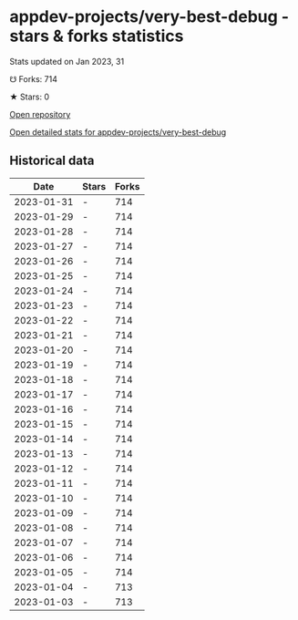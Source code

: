 # appdev-projects/very-best-debug - stars & forks statistics

Stats updated on Jan 2023, 31

☋ Forks: 714

★ Stars: 0

[Open repository](https://github.com/appdev-projects/very-best-debug)

[Open detailed stats for appdev-projects/very-best-debug](https://reviewgithub.com/rep/appdev-projects/very-best-debug)

## Historical data
| Date | Stars | Forks |
|------|-------|-------|
| 2023-01-31 | - | 714 | 
| 2023-01-29 | - | 714 | 
| 2023-01-28 | - | 714 | 
| 2023-01-27 | - | 714 | 
| 2023-01-26 | - | 714 | 
| 2023-01-25 | - | 714 | 
| 2023-01-24 | - | 714 | 
| 2023-01-23 | - | 714 | 
| 2023-01-22 | - | 714 | 
| 2023-01-21 | - | 714 | 
| 2023-01-20 | - | 714 | 
| 2023-01-19 | - | 714 | 
| 2023-01-18 | - | 714 | 
| 2023-01-17 | - | 714 | 
| 2023-01-16 | - | 714 | 
| 2023-01-15 | - | 714 | 
| 2023-01-14 | - | 714 | 
| 2023-01-13 | - | 714 | 
| 2023-01-12 | - | 714 | 
| 2023-01-11 | - | 714 | 
| 2023-01-10 | - | 714 | 
| 2023-01-09 | - | 714 | 
| 2023-01-08 | - | 714 | 
| 2023-01-07 | - | 714 | 
| 2023-01-06 | - | 714 | 
| 2023-01-05 | - | 714 | 
| 2023-01-04 | - | 713 | 
| 2023-01-03 | - | 713 | 

